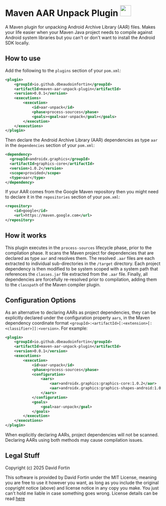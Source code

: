 # Maven AAR Unpack Plugin <img src="https://github.com/user-attachments/assets/eea7abc2-47ec-44ac-8d8a-c88cbb56af4f" height="35"/>

A Maven plugin for unpacking Android Archive Library (AAR) files. Makes your life easier when your Maven Java project needs to compile against Android system libraries but you can't or don't want to install the Android SDK locally.

## How to use

Add the following to the `plugins` section of your `pom.xml`:

```xml
<plugin>
	<groupId>io.github.dbeaudoinfortin</groupId>
	<artifactId>maven-aar-unpack-plugin</artifactId>
	<version>0.0.1</version>
	<executions>
		<execution>
			<id>aar-unpack</id>
			<phase>process-sources</phase>
			<goals><goal>aar-unpack</goal></goals>
		</execution>
	</executions>		
</plugin>
```

Then declare the Android Archive Library (AAR) dependencies as type `aar` in the `dependencies` section of your `pom.xml`:

```xml
<dependency>
  <groupId>androidx.graphics</groupId>
  <artifactId>graphics-core</artifactId>
  <version>1.0.2</version>
  <scope>provided</scope>
  <type>aar</type>
</dependency>
```

If your AAR comes from the Google Maven repository then you might need to declare it in the `repositories` section of your `pom.xml`:

```xml
<repository>
	<id>google</id>
	<url>https://maven.google.com</url>
</repository>
```

## How it works

This plugin executes in the `process-sources` lifecycle phase, prior to the compilation phase. It scans the Maven project for dependencies that are declared as type `aar` and resolves them. The resolved `.aar` files are each extracted to individual sub-directories in the `/target` directory. Each project dependency is then modified to be system scoped with a system path that references the `classes.jar` file extracted from the `.aar` file. Finally, all dependencies are forcefully re-resolved prior to compilation, adding them to the `classpath` of the Maven compiler plugin.

## Configuration Options

As an alternative to declaring AARs as project dependencies, they can be explicitly declared under the configuration property `aars`, in the Maven dependency coordinate format `<groupId>:<artifactId>[:<extension>[:<classifier>]]:<version>`. For example:

```xml
<plugin>
	<groupId>io.github.dbeaudoinfortin</groupId>
	<artifactId>maven-aar-unpack-plugin</artifactId>
	<version>0.0.1</version>
	<executions>
		<execution>
			<id>aar-unpack</id>
			<phase>process-sources</phase>
			<configuration>
				<aars>
					<aar>androidx.graphics:graphics-core:1.0.2</aar>
					<aar>androidx.graphics:graphics-shapes-android:1.0.1</aar>
				</aars>
			</configuration>
			<goals>
				<goal>aar-unpack</goal>
			</goals>
		</execution>
	</executions>
</plugin>
```
When explicitly declaring AARs, project dependencies will not be scanned. Declaring AARs using both methods may cause compilation issues.

## Legal Stuff

Copyright (c) 2025 David Fortin

This software is provided by David Fortin under the MIT License, meaning you are free to use it however you want, as long as you include the original copyright notice (above) and license notice in any copy you make. You just can't hold me liable in case something goes wrong. License details can be read [here](https://github.com/dbeaudoinfortin/MavenAARUnpackPlugin?tab=MIT-1-ov-file)
